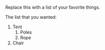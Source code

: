 Replace this with a list of your favorite things.

The list that you wanted: 

1. Tent
	1. Poles
	1. Rope
1. Chair
